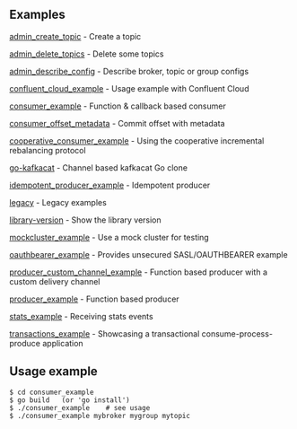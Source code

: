
Examples
--------

  [admin_create_topic](admin_create_topic) - Create a topic

  [admin_delete_topics](admin_delete_topics) - Delete some topics
  
  [admin_describe_config](admin_describe_config) - Describe broker, topic or group configs

  [confluent_cloud_example](confluent_cloud_example) - Usage example with Confluent Cloud

  [consumer_example](consumer_example) - Function & callback based consumer

  [consumer_offset_metadata](consumer_offset_metadata) - Commit offset with metadata
  
  [cooperative_consumer_example](cooperative_consumer_example) - Using the cooperative incremental rebalancing protocol

  [go-kafkacat](go-kafkacat) - Channel based kafkacat Go clone

  [idempotent_producer_example](idempotent_producer_example) - Idempotent producer
  
  [legacy](legacy) - Legacy examples

  [library-version](library-version) - Show the library version

  [mockcluster_example](mockcluster_example) - Use a mock cluster for testing

  [oauthbearer_example](oauthbearer_example) - Provides unsecured SASL/OAUTHBEARER example

  [producer_custom_channel_example](producer_custom_channel_example) - Function based producer with a custom delivery channel

  [producer_example](producer_example) - Function based producer
  
  [stats_example](stats_example) - Receiving stats events

  [transactions_example](transactions_example) - Showcasing a transactional consume-process-produce application

Usage example
-------------

    $ cd consumer_example
    $ go build   (or 'go install')
    $ ./consumer_example    # see usage
    $ ./consumer_example mybroker mygroup mytopic

